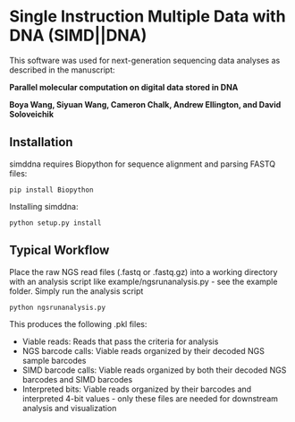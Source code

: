 # Single Instruction Multiple Data with DNA (SIMD||DNA)

This software was used for next-generation sequencing data analyses as described in the manuscript:

**Parallel molecular computation on digital data stored in DNA**

**Boya Wang, Siyuan Wang, Cameron Chalk, Andrew Ellington, and David Soloveichik**

## Installation

simddna requires Biopython for sequence alignment and parsing FASTQ files:

```
pip install Biopython
```

Installing simddna:

```
python setup.py install
```

## Typical Workflow

Place the raw NGS read files (.fastq or .fastq.gz) into a working directory with an analysis script like example/ngsrunanalysis.py - see the example folder. Simply run the analysis script

```
python ngsrunanalysis.py
```
This produces the following .pkl files:
- Viable reads: Reads that pass the criteria for analysis
- NGS barcode calls: Viable reads organized by their decoded NGS sample barcodes
- SIMD barcode calls: Viable reads organized by both their decoded NGS barcodes and SIMD barcodes
- Interpreted bits: Viable reads organized by their barcodes and interpreted 4-bit values - only these files are needed for downstream analysis and visualization

